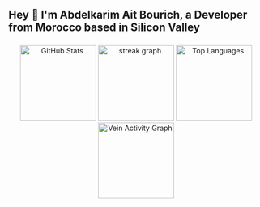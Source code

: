 <h2 align="left">Hey 👋 I'm Abdelkarim Ait Bourich, a Developer from Morocco based in Silicon Valley</h2>


###

<div align="center">
  <img src="https://github-readme-stats.vercel.app/api?username=VeinDevTtv&show_icons=true&include_all_commits=true&count_private=true&theme=dark" height="150" alt="GitHub Stats" />
  <img src="https://streak-stats.demolab.com?user=VeinDevTtv&locale=en&mode=weekly&theme=dark&hide_border=false&border_radius=5" height="150" alt="streak graph"  />
  <img src="https://github-readme-stats.vercel.app/api/top-langs?username=VeinDevTtv&layout=compact&langs_count=8&theme=dark" height="150" alt="Top Languages" />
  <img src="https://github-readme-activity-graph.vercel.app/graph?username=VeinDevTtv&theme=redical" height="150" alt="Vein Activity Graph" />
</div>

###
